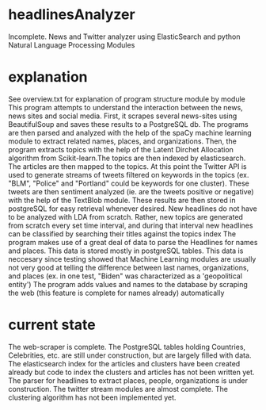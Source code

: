 # headlinesAnalyzer
Incomplete. News and Twitter analyzer using ElasticSearch and python Natural Language Processing Modules
# explanation
See overview.txt for explanation of program structure module by module
This program attempts to understand the interaction between the news, news sites and social media. 
First, it scrapes several news-sites using BeautifulSoup and saves these results to a PostgreSQL db. The programs are then parsed and analyzed with the help of the spaCy machine learning module to extract related names, places, and organizations. Then, the program extracts topics with the help of the Latent Dirchet Allocation algorithm from Scikit-learn.The topics are then indexed by elasticsearch. The articles are then mapped to the topics. At this point the Twitter API is used to generate streams of tweets filtered on keywords in the topics (ex. "BLM", "Police" and "Portland" could be keywords for one cluster). These tweets are then sentiment analyzed (ie. are the tweets positive or negative) with the help of the TextBlob module. These results are then stored in postgreSQL for easy retrieval whenever desired.
New headlines do not have to be analyzed with LDA from scratch. Rather, new topics are generated from scratch every set time interval, and during that interval new headlines can be classified by searching their titles against the topics index
The program makes use of a great deal of data to parse the Headlines for names and places. This data is stored mostly in postgreSQL tables. This data is neccesary since testing showed that Machine Learning modules are usually not very good at telling the difference between last names, organizations, and places (ex. in one test, "Biden" was characterized as a 'geopolitical entity')
The program adds values and names to the database by scraping the web (this feature is complete for names already) automatically

# current state
The web-scraper is complete. The PostgreSQL tables holding Countries, Celebrities, etc. are still under construction, but are largely filled with data. The elasticsearch index for the articles and clusters have been created already but code to index the clusters and articles has not been written yet. The parser for headlines to extract places, people, organizations is under construction. The twitter stream modules are almost complete. The clustering algorithm has not been implemented yet. 
